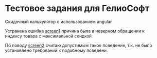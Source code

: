 # Тестовое задания для ГелиоСофт

Скидочный калькулятор с использованием angular

Устранена ошибка [screen1](https://yadi.sk/i/FmghuuJYttQMC) причина была в неверном обращении к индексу товара с максимальной скидкой

По поводу [screen2](https://yadi.sk/i/70BSwNhYttQbC) считаю допустимым такое поведение, т.к. не было установлено требований к подобному поведени. 